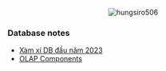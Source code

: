 <p align="center"> <img src="https://komarev.com/ghpvc/?username=hungsiro506&label=Profile%20views&color=ce9927&style=flat" alt="hungsiro506" /> </p>

### Database notes
- [Xàm xí DB đầu năm 2023](luna_new_year_db_note_2023.md)
- [OLAP Components](olap_components.md)



